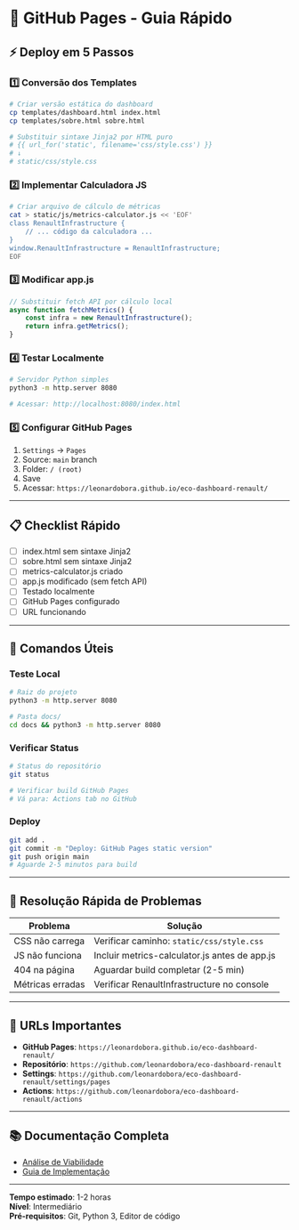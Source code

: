 # 🚀 GitHub Pages - Guia Rápido

## ⚡ Deploy em 5 Passos

### 1️⃣ Conversão dos Templates
```bash
# Criar versão estática do dashboard
cp templates/dashboard.html index.html
cp templates/sobre.html sobre.html

# Substituir sintaxe Jinja2 por HTML puro
# {{ url_for('static', filename='css/style.css') }} 
# ↓
# static/css/style.css
```

### 2️⃣ Implementar Calculadora JS
```bash
# Criar arquivo de cálculo de métricas
cat > static/js/metrics-calculator.js << 'EOF'
class RenaultInfrastructure {
    // ... código da calculadora ...
}
window.RenaultInfrastructure = RenaultInfrastructure;
EOF
```

### 3️⃣ Modificar app.js
```javascript
// Substituir fetch API por cálculo local
async function fetchMetrics() {
    const infra = new RenaultInfrastructure();
    return infra.getMetrics();
}
```

### 4️⃣ Testar Localmente
```bash
# Servidor Python simples
python3 -m http.server 8080

# Acessar: http://localhost:8080/index.html
```

### 5️⃣ Configurar GitHub Pages
1. `Settings` → `Pages`
2. Source: `main` branch
3. Folder: `/ (root)`
4. Save
5. Acessar: `https://leonardobora.github.io/eco-dashboard-renault/`

---

## 📋 Checklist Rápido

- [ ] index.html sem sintaxe Jinja2
- [ ] sobre.html sem sintaxe Jinja2
- [ ] metrics-calculator.js criado
- [ ] app.js modificado (sem fetch API)
- [ ] Testado localmente
- [ ] GitHub Pages configurado
- [ ] URL funcionando

---

## 🔧 Comandos Úteis

### Teste Local
```bash
# Raiz do projeto
python3 -m http.server 8080

# Pasta docs/
cd docs && python3 -m http.server 8080
```

### Verificar Status
```bash
# Status do repositório
git status

# Verificar build GitHub Pages
# Vá para: Actions tab no GitHub
```

### Deploy
```bash
git add .
git commit -m "Deploy: GitHub Pages static version"
git push origin main
# Aguarde 2-5 minutos para build
```

---

## 🐛 Resolução Rápida de Problemas

| Problema | Solução |
|----------|---------|
| CSS não carrega | Verificar caminho: `static/css/style.css` |
| JS não funciona | Incluir metrics-calculator.js antes de app.js |
| 404 na página | Aguardar build completar (2-5 min) |
| Métricas erradas | Verificar RenaultInfrastructure no console |

---

## 📱 URLs Importantes

- **GitHub Pages**: `https://leonardobora.github.io/eco-dashboard-renault/`
- **Repositório**: `https://github.com/leonardobora/eco-dashboard-renault`
- **Settings**: `https://github.com/leonardobora/eco-dashboard-renault/settings/pages`
- **Actions**: `https://github.com/leonardobora/eco-dashboard-renault/actions`

---

## 📚 Documentação Completa

- [Análise de Viabilidade](GITHUB_PAGES_FEASIBILITY.md)
- [Guia de Implementação](GITHUB_PAGES_IMPLEMENTATION.md)

---

**Tempo estimado**: 1-2 horas  
**Nível**: Intermediário  
**Pré-requisitos**: Git, Python 3, Editor de código
